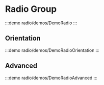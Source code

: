 <script setup>
import DemoRadio from '@/components/radio/demos/DemoRadio.vue'
import DemoRadioOrientation from '@/components/radio/demos/DemoRadioOrientation.vue'
import DemoRadioAdvanced from '@/components/radio/demos/DemoRadioAdvanced.vue'
</script>

# Radio Group

:::demo radio/demos/DemoRadio
<DemoRadio />
:::

## Orientation

:::demo radio/demos/DemoRadioOrientation
<DemoRadioOrientation />
:::

## Advanced

:::demo radio/demos/DemoRadioAdvanced
<DemoRadioAdvanced />
:::
